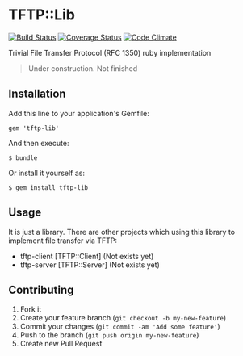 # TFTP::Lib
[![Build Status](https://travis-ci.org/staskobzar/tftp-lib.png?branch=master)](https://travis-ci.org/staskobzar/tftp-lib)
[![Coverage Status](https://coveralls.io/repos/staskobzar/tftp-lib/badge.png?branch=master)](https://coveralls.io/r/staskobzar/tftp-lib?branch=master)
[![Code Climate](https://codeclimate.com/github/staskobzar/tftp-lib.png)](https://codeclimate.com/github/staskobzar/tftp-lib)

Trivial File Transfer Protocol (RFC 1350) ruby implementation
> Under construction. Not finished

## Installation

Add this line to your application's Gemfile:

    gem 'tftp-lib'

And then execute:

    $ bundle

Or install it yourself as:

    $ gem install tftp-lib

## Usage

It is just a library. There are other projects which using this library to implement file transfer via TFTP:
* tftp-client [TFTP::Client] (Not exists yet)
* tftp-server [TFTP::Server] (Not exists yet)

## Contributing

1. Fork it
2. Create your feature branch (`git checkout -b my-new-feature`)
3. Commit your changes (`git commit -am 'Add some feature'`)
4. Push to the branch (`git push origin my-new-feature`)
5. Create new Pull Request
